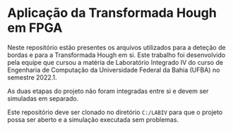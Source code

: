 # Aplicação da Transformada Hough em FPGA

Neste repositório estão presentes os arquivos utilizados para a deteção de bordas e para a Transformada Hough em si. Este trabalho foi desenvolvido pela equipe que cursou a matéria de Laboratório Integrado IV do curso de Engenharia de Computação da Universidade Federal da Bahia (UFBA) no semestre 2022.1.

As duas etapas do projeto não foram integradas entre si e devem ser simuladas em separado.

Este repositório deve ser clonado no diretório `C:/LABIV` para que o projeto possa ser aberto e a simulação executada sem problemas.
